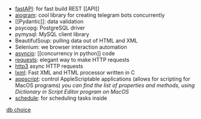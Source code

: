 - [fastAPI](https://fastapi.tiangolo.com/): for fast build REST [[API]]
- [aiogram](https://aiogram.dev/): cool library for creating telegram bots concurrently
- [[Pydantic]]: data validation
- psycopg: PostgreSQL driver
- pymysql: MySQL client library
- BeautifulSoup: pulling data out of HTML and XML
- Selenium: we browser interaction automation
- [asyncio](https://docs.python.org/3/library/asyncio.html#module-asyncio): [[concurrency in python]] code
- [requests](https://pypi.org/project/requests/): elegant way to make HTTP requests
- [http3](https://pypi.org/project/requests-async/) async HTTP requests
- [lxml](https://lxml.de/): Fast XML and HTML processor written in C
- [appscript](https://pypi.org/project/appscript/): control AppleScriptable applications (allows for scripting for MacOS programs) *you can find the list of properties and methods, using Dictionary in Script Editor program on MacOS*
- [schedule](https://pypi.org/project/schedule/): for scheduling tasks inside


[db choice](https://dev.to/jconn4177/guide-to-the-best-python-libraries-and-modules-for-sql-21p0#:~:text=1.,MySQL%2C%20SQLite%2C%20and%20more.)